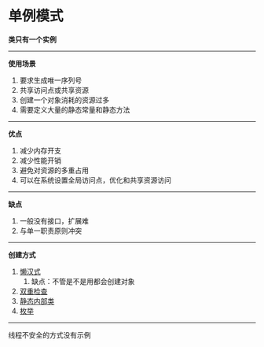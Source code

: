 # 单例模式

**类只有一个实例**

---
**使用场景**
1. 要求生成唯一序列号
2. 共享访问点或共享资源
3. 创建一个对象消耗的资源过多
4. 需要定义大量的静态常量和静态方法


---
**优点**
1. 减少内存开支
2. 减少性能开销
3. 避免对资源的多重占用
4. 可以在系统设置全局访问点，优化和共享资源访问

---
**缺点**
1. 一般没有接口，扩展难
2. 与单一职责原则冲突

---
**创建方式**
1. [懒汉式](./way1)
   1. 缺点：不管是不是用都会创建对象
3. [双重检查](./way2)
4. [静态内部类](./way3)
5. [枚举](./way4)

---
线程不安全的方式没有示例